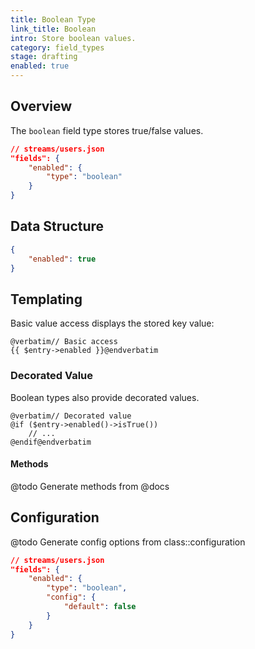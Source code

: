 ```yaml
---
title: Boolean Type
link_title: Boolean
intro: Store boolean values.
category: field_types
stage: drafting
enabled: true
---
```


## Overview

The `boolean` field type stores true/false values.

```json
// streams/users.json
"fields": {
    "enabled": {
        "type": "boolean"
    }
}
```


## Data Structure

```json
{
    "enabled": true
}
```

## Templating

Basic value access displays the stored key value:

```blade
@verbatim// Basic access
{{ $entry->enabled }}@endverbatim
```

### Decorated Value

Boolean types also provide decorated values.

```blade
@verbatim// Decorated value
@if ($entry->enabled()->isTrue())
    // ...
@endif@endverbatim
```

#### Methods

@todo Generate methods from @docs

## Configuration

@todo Generate config options from class::configuration

```json
// streams/users.json
"fields": {
    "enabled": {
        "type": "boolean",
        "config": {
            "default": false
        }
    }
}
```
